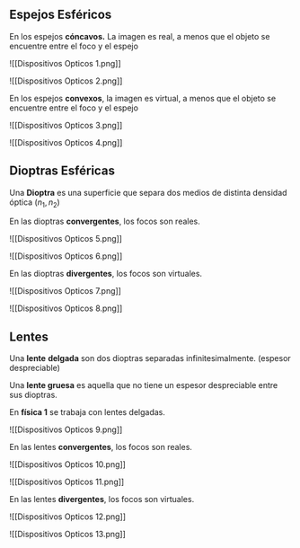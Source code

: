 ## Espejos Esféricos

En los espejos **cóncavos.** La imagen es real, a menos que el objeto se encuentre entre el foco y el espejo

![[Dispositivos Opticos 1.png]]

![[Dispositivos Opticos 2.png]]

En los espejos **convexos**, la imagen es virtual, a menos que el objeto se encuentre entre el foco y el espejo

![[Dispositivos Opticos 3.png]]

![[Dispositivos Opticos 4.png]]

## Dioptras Esféricas

Una **Dioptra** es una superficie que separa dos medios de distinta densidad óptica ($n_1,n_2$)

En las dioptras **convergentes**, los focos son reales.

![[Dispositivos Opticos 5.png]]

![[Dispositivos Opticos 6.png]]

En las dioptras **divergentes**, los focos son virtuales.

![[Dispositivos Opticos 7.png]]

![[Dispositivos Opticos 8.png]]

## Lentes

Una **lente** **delgada** son dos dioptras separadas infinitesimalmente. (espesor despreciable)

Una **lente gruesa** es aquella que no tiene un espesor despreciable entre sus dioptras.

En **física 1** se trabaja con lentes delgadas.

![[Dispositivos Opticos 9.png]]

En las lentes **convergentes**, los focos son reales.

![[Dispositivos Opticos 10.png]]

![[Dispositivos Opticos 11.png]]

En las lentes **divergentes**, los focos son virtuales.

![[Dispositivos Opticos 12.png]]

![[Dispositivos Opticos 13.png]]
